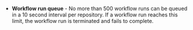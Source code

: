 * **Workflow run queue** - No more than 500 workflow runs can be queued in a 10 second interval per repository. If a workflow run reaches this limit, the workflow run is terminated and fails to complete.
